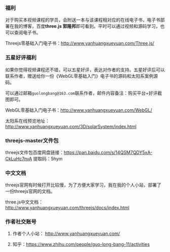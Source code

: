 ### 福利

对于购买本视频课程的学员，会附送一本与该课程相对应的在线电子书，电子书部署在我的博客，百度**three.js 郭隆邦**即可看到。平时可以通过视频和源码学习，也可以查阅电子书。

Threejs零基础入门电子书：http://www.yanhuangxueyuan.com/Three.js/



### 五星好评福利

如果你觉得视频课程还不错，可以五星好评，表达对作者的支持。五星好评后可以联系作者，赠送给你一份《WebGL零基础入门》电子书的源码和太阳系案例源码。

可以通过邮箱`guolongbang@163.com`联系作者，邮件内容备注：购买平台+好评截图即可。

WebGL零基础入门电子书：http://www.yanhuangxueyuan.com/WebGL/

太阳系在线预览地址：http://www.yanhuangxueyuan.com/3D/solarSystem/index.html

### threejs-master文件包

threejs文件包百度网盘链接：https://pan.baidu.com/s/14QSM7QDY5xA-CkLuHc7nvA
提取码：5hym


### 中文文档

threejs官网有时候打开比较慢，为了方便大家学习，我在我的个人小站，部署了一份threejs官网的文档。

three.js中文文档：http://www.yanhuangxueyuan.com/threejs/docs/index.html



### 作者社交账号

1. 作者个人小站： http://www.yanhuangxueyuan.com/

2. 知乎：https://www.zhihu.com/people/guo-long-bang-11/activities
